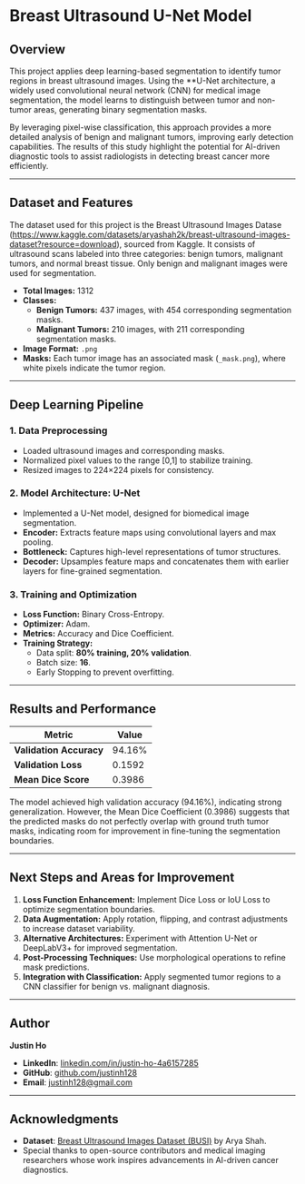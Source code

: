 # **Breast Ultrasound U-Net Model**

## **Overview**

This project applies deep learning-based segmentation to identify tumor regions in breast ultrasound images. Using the **U-Net architecture, a widely used convolutional neural network (CNN) for medical image segmentation, the model learns to distinguish between tumor and non-tumor areas, generating binary segmentation masks. 

By leveraging pixel-wise classification, this approach provides a more detailed analysis of benign and malignant tumors, improving early detection capabilities. The results of this study highlight the potential for AI-driven diagnostic tools to assist radiologists in detecting breast cancer more efficiently.

---

## **Dataset and Features**

The dataset used for this project is the Breast Ultrasound Images Datase (https://www.kaggle.com/datasets/aryashah2k/breast-ultrasound-images-dataset?resource=download), sourced from Kaggle. It consists of ultrasound scans labeled into three categories: benign tumors, malignant tumors, and normal breast tissue. Only benign and malignant images were used for segmentation.

- **Total Images:** 1312
- **Classes:**
  - **Benign Tumors:** 437 images, with 454 corresponding segmentation masks.
  - **Malignant Tumors:** 210 images, with 211 corresponding segmentation masks.
- **Image Format:** `.png`
- **Masks:** Each tumor image has an associated mask (`_mask.png`), where white pixels indicate the tumor region.

---

## **Deep Learning Pipeline**

### 1. **Data Preprocessing**
   - Loaded ultrasound images and corresponding masks.
   - Normalized pixel values to the range [0,1] to stabilize training.
   - Resized images to 224×224 pixels for consistency.

### 2. **Model Architecture: U-Net**
   - Implemented a U-Net model, designed for biomedical image segmentation.
   - **Encoder:** Extracts feature maps using convolutional layers and max pooling.
   - **Bottleneck:** Captures high-level representations of tumor structures.
   - **Decoder:** Upsamples feature maps and concatenates them with earlier layers for fine-grained segmentation.

### 3. **Training and Optimization**
   - **Loss Function:** Binary Cross-Entropy.
   - **Optimizer:** Adam.
   - **Metrics:** Accuracy and Dice Coefficient.
   - **Training Strategy:**
     - Data split: **80% training, 20% validation**.
     - Batch size: **16**.
     - Early Stopping to prevent overfitting.

---

## **Results and Performance**

| Metric                  | Value  |
|-------------------------|--------|
| **Validation Accuracy** | 94.16% |
| **Validation Loss**     | 0.1592 |
| **Mean Dice Score**     | 0.3986 |

The model achieved high validation accuracy (94.16%), indicating strong generalization. However, the Mean Dice Coefficient (0.3986) suggests that the predicted masks do not perfectly overlap with ground truth tumor masks, indicating room for improvement in fine-tuning the segmentation boundaries.

---

## **Next Steps and Areas for Improvement**

1. **Loss Function Enhancement:** Implement Dice Loss or IoU Loss to optimize segmentation boundaries.
2. **Data Augmentation:** Apply rotation, flipping, and contrast adjustments to increase dataset variability.
3. **Alternative Architectures:** Experiment with Attention U-Net or DeepLabV3+ for improved segmentation.
4. **Post-Processing Techniques:** Use morphological operations to refine mask predictions.
5. **Integration with Classification:** Apply segmented tumor regions to a CNN classifier for benign vs. malignant diagnosis.

---

## **Author**

**Justin Ho**  
- **LinkedIn**: [linkedin.com/in/justin-ho-4a6157285](https://www.linkedin.com/in/justin-ho-4a6157285/)  
- **GitHub**: [github.com/justinh128](https://github.com/justinh128)
- **Email**: justinh128@gmail.com

---

## **Acknowledgments**
- **Dataset**: [Breast Ultrasound Images Dataset (BUSI)](https://www.kaggle.com/datasets/aryashah2k/breast-ultrasound-images-dataset?resource=download) by Arya Shah.  
- Special thanks to open-source contributors and medical imaging researchers whose work inspires advancements in AI-driven cancer diagnostics.

